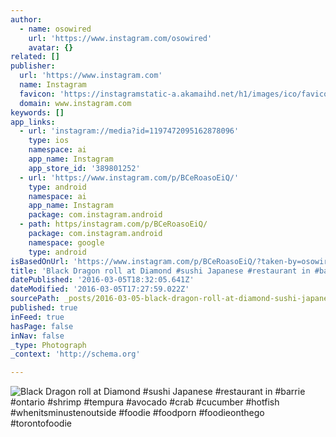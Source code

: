```yaml
---
author:
  - name: osowired
    url: 'https://www.instagram.com/osowired'
    avatar: {}
related: []
publisher:
  url: 'https://www.instagram.com'
  name: Instagram
  favicon: 'https://instagramstatic-a.akamaihd.net/h1/images/ico/favicon.ico/7cdab0872b15.ico'
  domain: www.instagram.com
keywords: []
app_links:
  - url: 'instagram://media?id=1197472095162878096'
    type: ios
    namespace: ai
    app_name: Instagram
    app_store_id: '389801252'
  - url: 'https://www.instagram.com/p/BCeRoasoEiQ/'
    type: android
    namespace: ai
    app_name: Instagram
    package: com.instagram.android
  - path: https/instagram.com/p/BCeRoasoEiQ/
    package: com.instagram.android
    namespace: google
    type: android
isBasedOnUrl: 'https://www.instagram.com/p/BCeRoasoEiQ/?taken-by=osowired'
title: 'Black Dragon roll at Diamond #sushi Japanese #restaurant in #barrie #ontario #shrimp #tempura #avocado #crab #cucumber #hotfish #whenitsminustenoutside #foodie #foodporn #foodieonthego #torontofoodie'
datePublished: '2016-03-05T18:32:05.641Z'
dateModified: '2016-03-05T17:27:59.022Z'
sourcePath: _posts/2016-03-05-black-dragon-roll-at-diamond-sushi-japanese-restaurant-in.md
published: true
inFeed: true
hasPage: false
inNav: false
_type: Photograph
_context: 'http://schema.org'

---
```

![Black Dragon roll at Diamond &num;sushi Japanese &num;restaurant in &num;barrie &num;ontario &num;shrimp &num;tempura &num;avocado &num;crab &num;cucumber &num;hotfish &num;whenitsminustenoutside &num;foodie &num;foodporn &num;foodieonthego &num;torontofoodie](https://scontent.cdninstagram.com/t51.2885-15/sh0.08/e35/p640x640/12328454_185619811811345_2006057846_n.jpg?ig_cache_key=MTE5NzQ3MjA5NTE2Mjg3ODA5Ng%3D%3D.2)